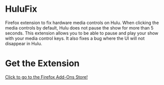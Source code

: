 # HuluFix
Firefox extension to fix hardware media controls on Hulu. When clicking the media controls by default, Hulu does not pause the show for more than 5 seconds. This extension allows you to be able to pause and play your show with your media control keys. It also fixes a bug where the UI will not disappear in Hulu.

# Get the Extension
[Click to go to the Firefox Add-Ons Store!](https://www.google.com](https://addons.mozilla.org/en-US/firefox/addon/tineye-reverse-image-search/?utm_source=addons.mozilla.org&utm_medium=referral&utm_content=featured)https://addons.mozilla.org/en-US/firefox/addon/tineye-reverse-image-search/?utm_source=addons.mozilla.org&utm_medium=referral&utm_content=featured)

